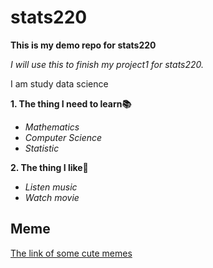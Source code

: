 # stats220
**This is my demo repo for stats220**
<!--- reason --->
*I will use this to finish my project1 for stats220.*
<!--- course --->
I am study data science
<!--- numbered lists --->
**1. The thing I need to learn📚**
<!--- unordered lists --->
* *Mathematics*
* *Computer Science*
* *Statistic*
<!--- numbered lists --->
**2. The thing I like🥰**
<!--- unordered lists --->
* *Listen music*
* *Watch movie*
## Meme
[The link of some cute memes](https://www.pinterest.nz/corvuzteeth/wholesome-memes/)
